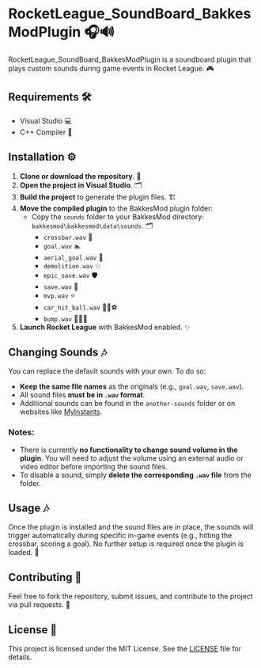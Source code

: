 # RocketLeague_SoundBoard_BakkesModPlugin 🎧🔊

RocketLeague_SoundBoard_BakkesModPlugin is a soundboard plugin that plays custom sounds during game events in Rocket League. 🎮

## Requirements 🛠️

- Visual Studio 💻
- C++ Compiler 🔧

## Installation ⚙️

1. **Clone or download the repository**. 🔅
2. **Open the project in Visual Studio**. 🗂
3. **Build the project** to generate the plugin files. 🏗️
4. **Move the compiled plugin** to the BakkesMod plugin folder:
   - Copy the `sounds` folder to your BakkesMod directory: `bakkesmod\bakkesmod\data\sounds`. 🗂
     - `crossbar.wav` 🥅
     - `goal.wav` 🏊
     - `aerial_goal.wav` 🏀
     - `demolition.wav` 💥
     - `epic_save.wav` 🛡️
     - `save.wav` 🫄
     - `mvp.wav` ⭐
     - `car_hit_ball.wav` 🚗💥⚽
     - `bump.wav` 🚗💥🚙
5. **Launch Rocket League** with BakkesMod enabled. ✨

## Changing Sounds 🎶

You can replace the default sounds with your own. To do so:

- **Keep the same file names** as the originals (e.g., `goal.wav`, `save.wav`).
- All sound files **must be in `.wav` format**.
- Additional sounds can be found in the `another-sounds` folder or on websites like [MyInstants](https://www.myinstants.com/en/index/fr/).

### Notes:

- There is currently **no functionality to change sound volume in the plugin**. You will need to adjust the volume using an external audio or video editor before importing the sound files.
- To disable a sound, simply **delete the corresponding `.wav` file** from the folder.

## Usage 🎶

Once the plugin is installed and the sound files are in place, the sounds will trigger automatically during specific in-game events (e.g., hitting the crossbar, scoring a goal). No further setup is required once the plugin is loaded. 🎉

## Contributing 🤝

Feel free to fork the repository, submit issues, and contribute to the project via pull requests. 🔄

## License 📜

This project is licensed under the MIT License. See the [LICENSE](LICENSE) file for details.
